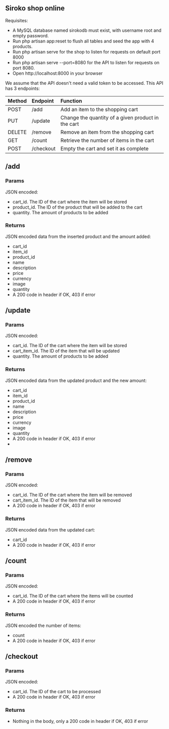 ## Siroko shop online

Requisites:
- A MySQL database named sirokodb must exist, with username root and empty password.
- Run php artisan app:reset to flush all tables and seed the app with 4 products.
- Run php artisan serve for the shop to listen for requests on default port 8000
- Run php artisan serve --port=8080 for the API to listen for requests on port 8080.
- Open http://localhost:8000 in your browser

We assume that the API doesn't need a valid token to be accessed. This API has 3 endpoints:

| Method | Endpoint  | Function                                           |
|:-------|:----------|:---------------------------------------------------|
| POST   | /add      | Add an item to the shopping cart                   |
| PUT    | /update   | Change the quantity of a given product in the cart |                                                                                     |
| DELETE | /remove   | Remove an item from the shopping cart              |                                                                                     |
| GET    | /count    | Retrieve the number of items in the cart           |                                                                                     |
| POST   | /checkout | Empty the cart and set it as complete              |                                                                                     |

## /add
### Params
JSON encoded:
- cart_id. The ID of the cart where the item will be stored
- product_id. The ID of the product that will be added to the cart
- quantity. The amount of products to be added

### Returns
JSON encoded data from the inserted product and the amount added:
- cart_id
- item_id
- product_id
- name
- description
- price
- currency
- image
- quantity
- A 200 code in header if OK, 403 if error

## /update
### Params
JSON encoded:
- cart_id. The ID of the cart where the item will be stored
- cart_item_id. The ID of the item that will be updated
- quantity. The amount of products to be added

### Returns
JSON encoded data from the updated product and the new amount:
- cart_id
- item_id
- product_id
- name
- description
- price
- currency
- image
- quantity
- A 200 code in header if OK, 403 if error
- 
## /remove
### Params
JSON encoded:
- cart_id. The ID of the cart where the item will be removed
- cart_item_id. The ID of the item that will be removed
- A 200 code in header if OK, 403 if error

### Returns
JSON encoded data from the updated cart:
- cart_id
- A 200 code in header if OK, 403 if error

## /count
### Params
JSON encoded:
- cart_id. The ID of the cart where the items will be counted
- A 200 code in header if OK, 403 if error

### Returns
JSON encoded the number of items:
- count
- A 200 code in header if OK, 403 if error


## /checkout
### Params
JSON encoded:
- cart_id. The ID of the cart to be processed
- A 200 code in header if OK, 403 if error

### Returns
- Nothing in the body, only a 200 code in header if OK, 403 if error

